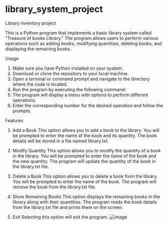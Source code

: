 # library_system_project
Library inventory project

This is a Python program that implements a basic library system called "Treasure of books Library." The program allows users to perform various operations such as adding books, modifying quantities, deleting books, and displaying the remaining books.

Usage
1.	Make sure you have Python installed on your system.
2.	Download or clone the repository to your local machine.
3.	Open a terminal or command prompt and navigate to the directory where the code is located.
4.	Run the program by executing the following command:
5.	The program will display a menu with options to perform different operations.
6.	Enter the corresponding number for the desired operation and follow the prompts.

Features
1. Add a Book
This option allows you to add a book to the library. You will be prompted to enter the name of the book and its quantity. The book details will be stored in a file named library.txt.

2. Modify Quantity
This option allows you to modify the quantity of a book in the library. You will be prompted to enter the name of the book and the new quantity. The program will update the quantity of the book in the library.txt file.

3. Delete a Book
This option allows you to delete a book from the library. You will be prompted to enter the name of the book. The program will remove the book from the library.txt file.

4. Show Remaining Books
This option displays the remaining books in the library along with their quantities. The program reads the book details from the library.txt file and prints them on the screen.
5. Exit
Selecting this option will exit the program.
![image](https://github.com/Girijanath-parida/library_system_project/assets/68890970/8b725277-2f69-4af9-99b3-9448d45e0193)

